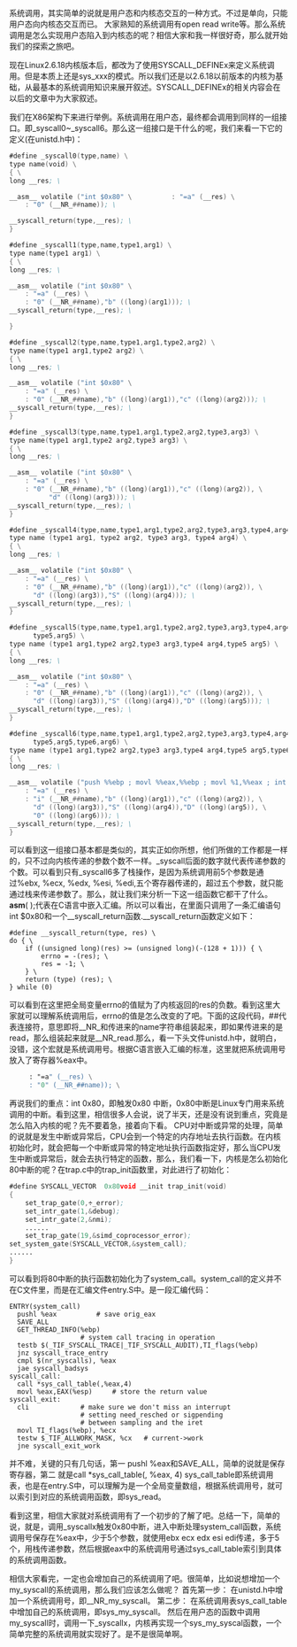 系统调用，其实简单的说就是用户态和内核态交互的一种方式。不过是单向，只能用户态向内核态交互而已。
大家熟知的系统调用有open  read write等。那么系统调用是怎么实现用户态陷入到内核态的呢？相信大家和我一样很好奇，那么就开始我们的探索之旅吧。
    
现在Linux2.6.18内核版本后，都改为了使用SYSCALL_DEFINEx来定义系统调用。但是本质上还是sys_xxx的模式。所以我们还是以2.6.18以前版本的内核为基础，从最基本的系统调用知识来展开叙述。SYSCALL_DEFINEx的相关内容会在以后的文章中为大家叙述。
    
我们在X86架构下来进行举例。系统调用在用户态，最终都会调用到同样的一组接口。即_syscall0~_syscall6。那么这一组接口是干什么的呢，我们来看一下它的定义(在unistd.h中)：

```asm
#define _syscall0(type,name) \
type name(void) \
{ \
long __res; \

__asm__ volatile ("int $0x80" \	         : "=a" (__res) \
	: "0" (__NR_##name)); \

__syscall_return(type,__res); \
}

#define _syscall1(type,name,type1,arg1) \
type name(type1 arg1) \
{ \
long __res; \

__asm__ volatile ("int $0x80" \
	: "=a" (__res) \
	: "0" (__NR_##name),"b" ((long)(arg1))); \
__syscall_return(type,__res); \

}

#define _syscall2(type,name,type1,arg1,type2,arg2) \
type name(type1 arg1,type2 arg2) \
{ \
long __res; \

__asm__ volatile ("int $0x80" \
	: "=a" (__res) \
	: "0" (__NR_##name),"b" ((long)(arg1)),"c" ((long)(arg2))); \
__syscall_return(type,__res); \
}

#define _syscall3(type,name,type1,arg1,type2,arg2,type3,arg3) \
type name(type1 arg1,type2 arg2,type3 arg3) \
{ \
long __res; \

__asm__ volatile ("int $0x80" \
	: "=a" (__res) \
	: "0" (__NR_##name),"b" ((long)(arg1)),"c" ((long)(arg2)), \
		  "d" ((long)(arg3))); \
__syscall_return(type,__res); \
}

#define _syscall4(type,name,type1,arg1,type2,arg2,type3,arg3,type4,arg4) \
type name (type1 arg1, type2 arg2, type3 arg3, type4 arg4) \
{ \
long __res; \

__asm__ volatile ("int $0x80" \
	: "=a" (__res) \
	: "0" (__NR_##name),"b" ((long)(arg1)),"c" ((long)(arg2)), \
	  "d" ((long)(arg3)),"S" ((long)(arg4))); \
__syscall_return(type,__res); \
}

#define _syscall5(type,name,type1,arg1,type2,arg2,type3,arg3,type4,arg4, \
	  type5,arg5) \
type name (type1 arg1,type2 arg2,type3 arg3,type4 arg4,type5 arg5) \
{ \
long __res; \

__asm__ volatile ("int $0x80" \
	: "=a" (__res) \
	: "0" (__NR_##name),"b" ((long)(arg1)),"c" ((long)(arg2)), \
	  "d" ((long)(arg3)),"S" ((long)(arg4)),"D" ((long)(arg5))); \
__syscall_return(type,__res); \
}

#define _syscall6(type,name,type1,arg1,type2,arg2,type3,arg3,type4,arg4, \
	  type5,arg5,type6,arg6) \
type name (type1 arg1,type2 arg2,type3 arg3,type4 arg4,type5 arg5,type6 arg6) \
{ \
long __res; \

__asm__ volatile ("push %%ebp ; movl %%eax,%%ebp ; movl %1,%%eax ; int $0x80 ; pop %%ebp" \
	: "=a" (__res) \
	: "i" (__NR_##name),"b" ((long)(arg1)),"c" ((long)(arg2)), \
	  "d" ((long)(arg3)),"S" ((long)(arg4)),"D" ((long)(arg5)), \
	  "0" ((long)(arg6))); \
__syscall_return(type,__res); \
}
```



可以看到这一组接口基本都是类似的，其实正如你所想，他们所做的工作都是一样的，只不过向内核传递的参数个数不一样。_syscall后面的数字就代表传递参数的个数。可以看到只有_syscall6多了栈操作，是因为系统调用前5个参数是通过%ebx, %ecx, %edx, %esi, %edi,五个寄存器传递的，超过五个参数，就只能通过栈来传递参数了。那么，就让我们来分析一下这一组函数它都干了什么。__asm__( );代表在C语言中嵌入汇编。所以可以看出，在里面只调用了一条汇编语句 int $0x80和一个__syscall_return函数.__syscall_return函数定义如下：

```assembly
#define __syscall_return(type, res) \
do { \
	if ((unsigned long)(res) >= (unsigned long)(-(128 + 1))) { \
		errno = -(res); \
		res = -1; \
	} \
	return (type) (res); \
} while (0)
```

可以看到在这里把全局变量errno的值赋为了内核返回的res的负数。看到这里大家就可以理解系统调用后，errno的值是怎么改变的了吧。下面的这段代码，##代表连接符，意思即将__NR_和传进来的name字符串组装起来，即如果传进来的是read，那么组装起来就是__NR_read.那么，看一下头文件unistd.h中，就明白，没错，这个宏就是系统调用号。根据C语言嵌入汇编的标准，这里就把系统调用号放入了寄存器%eax中。 

```asm
     : "=a" (__res) \
     : "0" (__NR_##name)); \
```

 再说我们的重点：int 0x80，即触发0x80 中断，0x80中断是Linux专门用来系统调用的中断。看到这里，相信很多人会说，说了半天，还是没有说到重点，究竟是怎么陷入内核的呢？先不要着急，接着向下看。        CPU对中断或异常的处理，简单的说就是发生中断或异常后，CPU会到一个特定的内存地址去执行函数。在内核初始化时，就会把每一个中断或异常的特定地址执行函数指定好，那么当CPU发生中断或异常后，就会去执行特定的函数，那么，我们看一下，内核是怎么初始化80中断的呢？在trap.c中的trap_init函数里，对此进行了初始化：



```asm
#define SYSCALL_VECTOR  0x80void __init trap_init(void)
{
	set_trap_gate(0,÷_error);
	set_intr_gate(1,&debug);
	set_intr_gate(2,&nmi);
	......
	set_trap_gate(19,&simd_coprocessor_error);
set_system_gate(SYSCALL_VECTOR,&system_call);
......
}
```



可以看到将80中断的执行函数初始化为了system_call。system_call的定义并不在C文件里，而是在汇编文件entry.S中。是一段汇编代码：

  ```assembly
ENTRY(system_call)
	pushl %eax			# save orig_eax
	SAVE_ALL
	GET_THREAD_INFO(%ebp)
					# system call tracing in operation
	testb $(_TIF_SYSCALL_TRACE|_TIF_SYSCALL_AUDIT),TI_flags(%ebp)
	jnz syscall_trace_entry
	cmpl $(nr_syscalls), %eax
	jae syscall_badsys
syscall_call:
	call *sys_call_table(,%eax,4)
	movl %eax,EAX(%esp)		# store the return value
syscall_exit:
	cli				# make sure we don't miss an interrupt
					# setting need_resched or sigpending
					# between sampling and the iret
	movl TI_flags(%ebp), %ecx
	testw $_TIF_ALLWORK_MASK, %cx	# current->work
	jne syscall_exit_work
  ```

并不难，关键的只有几句话，第一  pushl %eax和SAVE_ALL，简单的说就是保存寄存器，第二 就是call *sys_call_table(, %eax, 4) sys_call_table即系统调用表，也是在entry.S中，可以理解为是一个全局变量数组，根据系统调用号，就可以索引到对应的系统调用函数，即sys_read。       

看到这里，相信大家就对系统调用有了一个初步的了解了吧。总结一下，简单的说，就是，调用_syscallx触发0x80中断，进入中断处理system_call函数，系统调用号保存在%eax中，少于5个参数，就使用ebx ecx edx esi edi传递，多于5个，用栈传递参数，然后根据eax中的系统调用号通过sys_call_table索引到具体的系统调用函数。      

相信大家看完，一定也会增加自己的系统调用了吧。很简单，比如说想增加一个my_syscall的系统调用，那么我们应该怎么做呢？       首先第一步：                在unistd.h中增加一个系统调用号，即__NR_my_syscall。               第二步：                在系统调用表sys_call_table中增加自己的系统调用，即sys_my_syscall。                然后在用户态的函数中调用my_syscall时，调用一下_syscallx，内核再实现一个sys_my_syscal函数，一个简单完整的系统调用就实现好了。是不是很简单啊。               
